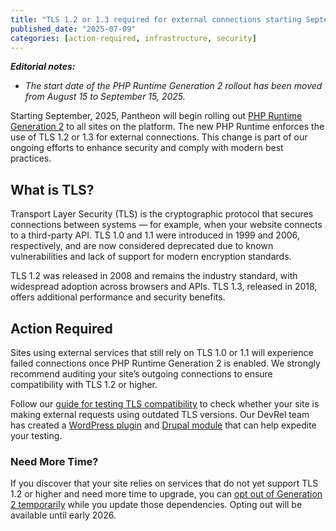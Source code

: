 ```yaml
---
title: "TLS 1.2 or 1.3 required for external connections starting September 15, 2025 (updated)"
published_date: "2025-07-09"
categories: [action-required, infrastructure, security]
---
```


_**Editorial notes:**_
  * _The start date of the PHP Runtime Generation 2 rollout has been moved from August 15 to September 15, 2025._

Starting September, 2025, Pantheon will begin rolling out [PHP Runtime Generation 2](/php-runtime-generation-2) to all sites on the platform. The new PHP Runtime enforces the use of TLS 1.2 or 1.3 for external connections. This change is part of our ongoing efforts to enhance security and comply with modern best practices.

## What is TLS?

Transport Layer Security (TLS) is the cryptographic protocol that secures connections between systems — for example, when your website connects to a third-party API. TLS 1.0 and 1.1 were introduced in 1999 and 2006, respectively, and are now considered deprecated due to known vulnerabilities and lack of support for modern encryption standards.

TLS 1.2 was released in 2008 and remains the industry standard, with widespread adoption across browsers and APIs. TLS 1.3, released in 2018, offers additional performance and security benefits.

## Action Required

Sites using external services that still rely on TLS 1.0 or 1.1 will experience failed connections once PHP Runtime Generation 2 is enabled. We strongly recommend auditing your site’s outgoing connections to ensure compatibility with TLS 1.2 or higher.

Follow our [guide for testing TLS compatibility](/tls-compatibility#how-do-i-check-tls-compatibility-for-my-site) to check whether your site is making external requests using outdated TLS versions. Our DevRel team has created a [WordPress plugin](https://github.com/pantheon-systems/wp-tls-compatibility-checker) and [Drupal module](https://github.com/pantheon-systems/drupal_tls_checker) that can help expedite your testing.

### Need More Time?

If you discover that your site relies on services that do not yet support TLS 1.2 or higher and need more time to upgrade, you can [opt out of Generation 2 temporarily](/php-runtime-generation-2#q-can-i-switch-back-to-the-previous-php-runtime-if-i-encounter-issues) while you update those dependencies. Opting out will be available until early 2026.
